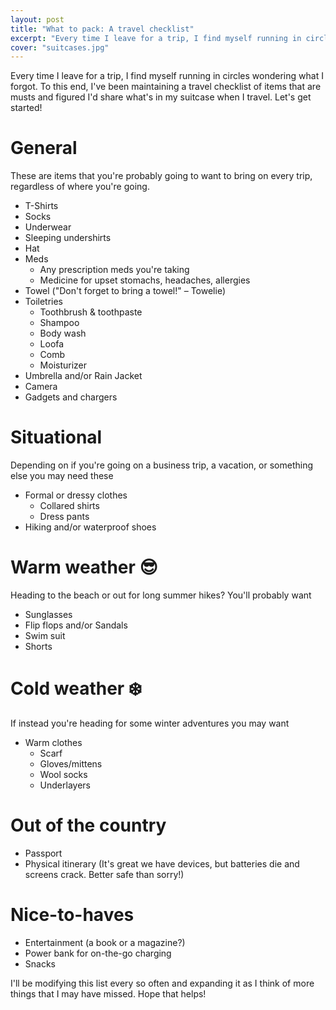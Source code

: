 ```yaml
---
layout: post
title: "What to pack: A travel checklist"
excerpt: "Every time I leave for a trip, I find myself running in circles wondering what I forgot. To this end, I've been maintaining a travel checklist of items that are musts and figured I'd share what's in my suitcase when I travel."
cover: "suitcases.jpg"
---
```


Every time I leave for a trip, I find myself running in circles wondering what I forgot. To this end, I've been maintaining a travel checklist of items that are musts and figured I'd share what's in my suitcase when I travel. Let's get started!

# General

These are items that you're probably going to want to bring on every trip, regardless of where you're going.

* T-Shirts
* Socks
* Underwear
* Sleeping undershirts
* Hat
* Meds
  * Any prescription meds you're taking
  * Medicine for upset stomachs, headaches, allergies
* Towel ("Don't forget to bring a towel!" &ndash; Towelie)
* Toiletries
  * Toothbrush & toothpaste
  * Shampoo
  * Body wash
  * Loofa
  * Comb
  * Moisturizer
* Umbrella and/or Rain Jacket
* Camera
* Gadgets and chargers

# Situational

Depending on if you're going on a business trip, a vacation, or something else you may need these

* Formal or dressy clothes
  * Collared shirts
  * Dress pants
* Hiking and/or waterproof shoes

# Warm weather 😎 

Heading to the beach or out for long summer hikes? You'll probably want

* Sunglasses
* Flip flops and/or Sandals
* Swim suit
* Shorts

 
# Cold weather ❄️

If instead you're heading for some winter adventures you may want

* Warm clothes
  * Scarf
  * Gloves/mittens
  * Wool socks
  * Underlayers

# Out of the country

* Passport
* Physical itinerary (It's great we have devices, but batteries die and screens crack. Better safe than sorry!)

# Nice-to-haves

* Entertainment (a book or a magazine?)
* Power bank for on-the-go charging
* Snacks

I'll be modifying this list every so often and expanding it as I think of more things that I may have missed. Hope that helps!
